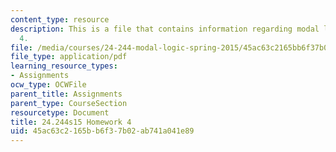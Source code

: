 ```yaml
---
content_type: resource
description: This is a file that contains information regarding modal logic homework
  4.
file: /media/courses/24-244-modal-logic-spring-2015/45ac63c2165bb6f37b02ab741a041e89_MIT24_244S15_Homework4.pdf
file_type: application/pdf
learning_resource_types:
- Assignments
ocw_type: OCWFile
parent_title: Assignments
parent_type: CourseSection
resourcetype: Document
title: 24.244s15 Homework 4
uid: 45ac63c2-165b-b6f3-7b02-ab741a041e89
---
```

